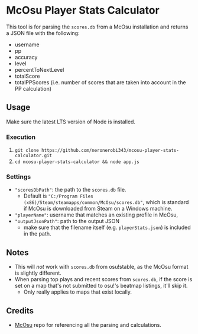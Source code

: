 # McOsu Player Stats Calculator

This tool is for parsing the `scores.db` from a McOsu installation and returns a JSON file with the following:
- username
- pp
- accuracy
- level
- percentToNextLevel
- totalScore
- totalPPScores (i.e. number of scores that are taken into account in the PP calculation)

## Usage

Make sure the latest LTS version of Node is installed.

### Execution
1. `git clone https://github.com/neronerobi343/mcosu-player-stats-calculator.git`
2. `cd mcosu-player-stats-calculator && node app.js`

### Settings
- `"scoresDbPath"`: the path to the `scores.db` file.
    - Default is `"C:/Program Files (x86)/Steam/steamapps/common/McOsu/scores.db"`, which is standard if McOsu is downloaded from Steam on a Windows machine.
- `"playerName"`: username that matches an existing profile in McOsu,
- `"outputJsonPath"`: path to the output JSON 
    - make sure that the filename itself (e.g. `playerStats.json`) is included in the path.

## Notes
- This will _not_ work with `scores.db` from osu!stable, as the McOsu format is slightly different.
- When parsing top plays and recent scores from `scores.db`, if the score is set on a map that's not submitted to osu!'s beatmap listings, it'll skip it.
    - Only really applies to maps that exist locally.

## Credits
- [McOsu](https://github.com/McKay42/McOsu) repo for referencing all the parsing and calculations.

